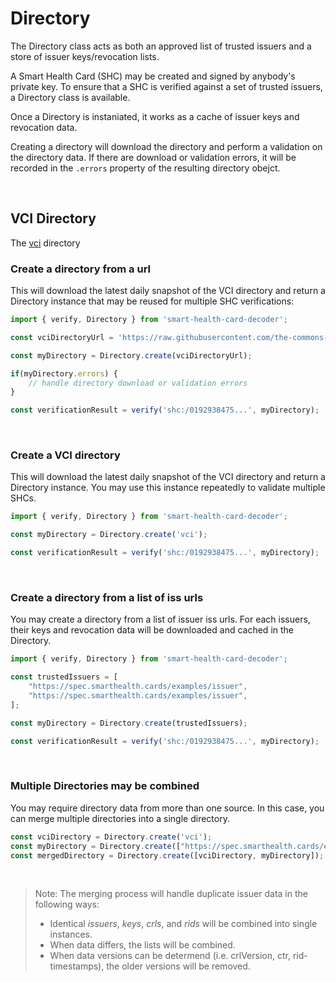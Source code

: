 # Directory

The Directory class acts as both an approved list of trusted issuers and a store of issuer keys/revocation lists.

A Smart Health Card (SHC) may be created and signed by anybody's private key. To ensure that a SHC is verified against a set of trusted issuers, a Directory class is available.

Once a Directory is instaniated, it works as a cache of issuer keys and revocation data.

Creating a directory will download the directory and perform a validation on the directory data. If there are download or validation errors, it will be recorded in the `.errors` property of the resulting directory obejct.

<br>

## VCI Directory
The [vci](https://github.com/the-commons-project/vci-directory#vci-directory) directory
<br>


### Create a directory from a url

This will download the latest daily snapshot of the VCI directory and return a Directory instance that may be reused for multiple SHC verifications:
```js
import { verify, Directory } from 'smart-health-card-decoder';

const vciDirectoryUrl = 'https://raw.githubusercontent.com/the-commons-project/vci-directory/main/logs/vci_snapshot.json';

const myDirectory = Directory.create(vciDirectoryUrl);

if(myDirectory.errors) {
    // handle directory download or validation errors
}

const verificationResult = verify('shc:/0192938475...', myDirectory);

```
<br>


### Create a VCI directory  

This will download the latest daily snapshot of the VCI directory and return a Directory instance. You may use this instance repeatedly to validate multiple SHCs.
```js
import { verify, Directory } from 'smart-health-card-decoder';

const myDirectory = Directory.create('vci');

const verificationResult = verify('shc:/0192938475...', myDirectory);

```
<br>


### Create a directory from a list of iss urls  
You may create a directory from a list of issuer iss urls. For each issuers, their keys and revocation data will be downloaded and cached in the Directory.
```js
import { verify, Directory } from 'smart-health-card-decoder';

const trustedIssuers = [
    "https://spec.smarthealth.cards/examples/issuer",
    "https://spec.smarthealth.cards/examples/issuer",
];

const myDirectory = Directory.create(trustedIssuers);

const verificationResult = verify('shc:/0192938475...', myDirectory);

```
<br>


### Multiple Directories may be combined  
You may require directory data from more than one source. In this case, you can merge multiple directories into a single directory.
```js
const vciDirectory = Directory.create('vci');
const myDirectory = Directory.create(["https://spec.smarthealth.cards/examples/issuer"]);
const mergedDirectory = Directory.create([vciDirectory, myDirectory]);

```
<br>

>Note: The merging process will handle duplicate issuer data in the following ways:  
>- Identical _issuers_, _keys_, _crls_, and _rids_ will be combined into single instances.
>- When data differs, the lists will be combined.
>- When data versions can be determend (i.e. crlVersion, ctr, rid-timestamps), the older versions will be removed.

